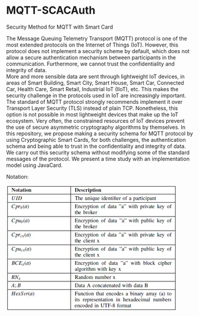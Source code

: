 # MQTT-SCACAuth
 Security Method for MQTT with Smart Card
 
The Message Queuing Telemetry Transport (MQTT) protocol is one of the most extended protocols on the Internet of Things (IoT). However, this protocol does not implement a security scheme by default, which does not allow a secure authentication mechanism between participants in the communication. Furthermore, we cannot trust the confidentiality and integrity of data.  
More and more sensible data are sent through lightweight IoT devices, in areas of Smart Building, Smart City, Smart House, Smart Car, Connected Car, Health Care, Smart Retail, Industrial IoT (IIoT), etc. This makes the security challenge in the protocols used in IoT are increasingly important. 
The standard of MQTT protocol strongly recommends implement it over Transport Layer Security (TLS) instead of plain TCP. Nonetheless, this option is not possible in most lightweight devices that make up the IoT ecosystem. 
Very often, the constrained resources of IoT devices prevent the use of secure asymmetric cryptography algorithms by themselves. 
In this repository, we propose making a security schema for MQTT protocol by using Cryptographic Smart Cards, for both challenges, the authentication schema and being able to trust in the confidentiality and integrity of data. We carry out this security schema without modifying some of the standard messages of the protocol. We present a time study with an implementation model using JavaCard.  


Notation:

![notation](img/notation.jpg)

